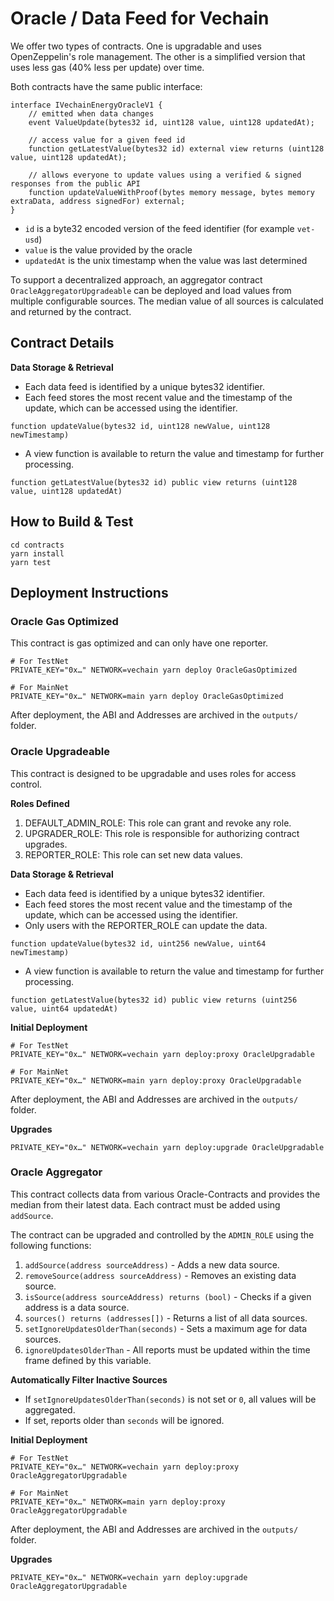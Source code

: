 # Oracle / Data Feed for Vechain

We offer two types of contracts. One is upgradable and uses OpenZeppelin's role management. The other is a simplified version that uses less gas (40% less per update) over time.

Both contracts have the same public interface:

```solidity
interface IVechainEnergyOracleV1 {
    // emitted when data changes
    event ValueUpdate(bytes32 id, uint128 value, uint128 updatedAt);

    // access value for a given feed id
    function getLatestValue(bytes32 id) external view returns (uint128 value, uint128 updatedAt);

    // allows everyone to update values using a verified & signed responses from the public API
    function updateValueWithProof(bytes memory message, bytes memory extraData, address signedFor) external;
}
```

- `id` is a byte32 encoded version of the feed identifier (for example `vet-usd`)
- `value` is the value provided by the oracle
- `updatedAt` is the unix timestamp when the value was last determined

To support a decentralized approach, an aggregator contract `OracleAggregatorUpgradeable` can be deployed and load values from multiple configurable sources. The median value of all sources is calculated and returned by the contract.

## Contract Details

**Data Storage & Retrieval**

- Each data feed is identified by a unique bytes32 identifier.
- Each feed stores the most recent value and the timestamp of the update, which can be accessed using the identifier.

```solidity
function updateValue(bytes32 id, uint128 newValue, uint128 newTimestamp)
```

- A view function is available to return the value and timestamp for further processing.

```solidity
function getLatestValue(bytes32 id) public view returns (uint128 value, uint128 updatedAt)
```

## How to Build & Test

```shell
cd contracts
yarn install
yarn test
```

## Deployment Instructions

### Oracle Gas Optimized

This contract is gas optimized and can only have one reporter.

```shell
# For TestNet
PRIVATE_KEY="0x…" NETWORK=vechain yarn deploy OracleGasOptimized

# For MainNet
PRIVATE_KEY="0x…" NETWORK=main yarn deploy OracleGasOptimized
```

After deployment, the ABI and Addresses are archived in the `outputs/` folder.

### Oracle Upgradeable

This contract is designed to be upgradable and uses roles for access control.

**Roles Defined**

1. DEFAULT_ADMIN_ROLE: This role can grant and revoke any role.
2. UPGRADER_ROLE: This role is responsible for authorizing contract upgrades.
3. REPORTER_ROLE: This role can set new data values.

**Data Storage & Retrieval**

- Each data feed is identified by a unique bytes32 identifier.
- Each feed stores the most recent value and the timestamp of the update, which can be accessed using the identifier.
- Only users with the REPORTER_ROLE can update the data.

```solidity
function updateValue(bytes32 id, uint256 newValue, uint64 newTimestamp)
```

- A view function is available to return the value and timestamp for further processing.

```solidity
function getLatestValue(bytes32 id) public view returns (uint256 value, uint64 updatedAt)
```

**Initial Deployment**

```shell
# For TestNet
PRIVATE_KEY="0x…" NETWORK=vechain yarn deploy:proxy OracleUpgradable

# For MainNet
PRIVATE_KEY="0x…" NETWORK=main yarn deploy:proxy OracleUpgradable
```

After deployment, the ABI and Addresses are archived in the `outputs/` folder.

**Upgrades**

```shell
PRIVATE_KEY="0x…" NETWORK=vechain yarn deploy:upgrade OracleUpgradable
```

### Oracle Aggregator

This contract collects data from various Oracle-Contracts and provides the median from their latest data. Each contract must be added using `addSource`.

The contract can be upgraded and controlled by the `ADMIN_ROLE` using the following functions:

1. `addSource(address sourceAddress)` - Adds a new data source.
2. `removeSource(address sourceAddress)` - Removes an existing data source.
3. `isSource(address sourceAddress) returns (bool)` - Checks if a given address is a data source.
4. `sources() returns (addresses[])` - Returns a list of all data sources.
5. `setIgnoreUpdatesOlderThan(seconds)` - Sets a maximum age for data sources.
6. `ignoreUpdatesOlderThan` - All reports must be updated within the time frame defined by this variable.

**Automatically Filter Inactive Sources**

- If `setIgnoreUpdatesOlderThan(seconds)` is not set or `0`, all values will be aggregated.
- If set, reports older than `seconds` will be ignored.

**Initial Deployment**

```shell
# For TestNet
PRIVATE_KEY="0x…" NETWORK=vechain yarn deploy:proxy OracleAggregatorUpgradable

# For MainNet
PRIVATE_KEY="0x…" NETWORK=main yarn deploy:proxy OracleAggregatorUpgradable
```

After deployment, the ABI and Addresses are archived in the `outputs/` folder.

**Upgrades**

```shell
PRIVATE_KEY="0x…" NETWORK=vechain yarn deploy:upgrade OracleAggregatorUpgradable
```
